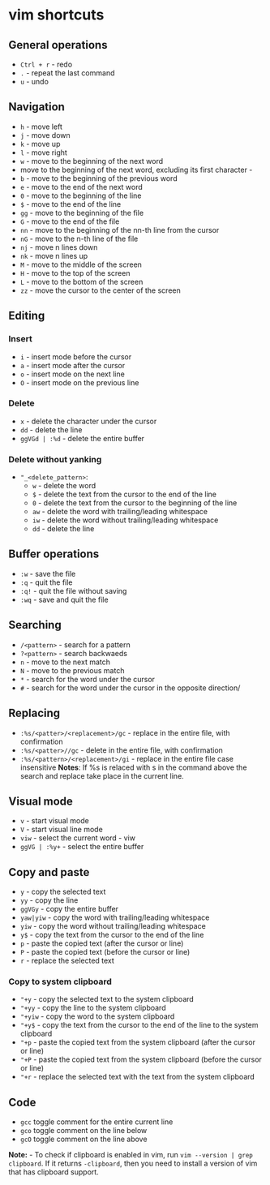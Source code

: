 # vim shortcuts

## General operations

- `Ctrl + r` - redo
- `.` - repeat the last command
- `u` - undo

## Navigation

- `h` - move left
- `j` - move down
- `k` - move up
- `l` - move right
- `w` - move to the beginning of the next word
- move to the beginning of the next word, excluding its first character -
- `b` - move to the beginning of the previous word
- `e` - move to the end of the next word
- `0` - move to the beginning of the line
- `$` - move to the end of the line
- `gg` - move to the beginning of the file
- `G` - move to the end of the file
- `nn` - move to the beginning of the nn-th line from the cursor
- `nG` - move to the n-th line of the file
- `nj` - move n lines down
- `nk` - move n lines up
- `M` - move to the middle of the screen
- `H` - move to the top of the screen
- `L` - move to the bottom of the screen
- `zz` - move the cursor to the center of the screen

## Editing

### Insert

- `i` - insert mode before the cursor
- `a` - insert mode after the cursor
- `o` - insert mode on the next line
- `O` - insert mode on the previous line

### Delete

- `x` - delete the character under the cursor
- `dd` - delete the line
- `ggVGd | :%d` - delete the entire buffer

### Delete without yanking

- `"_<delete_pattern>`:
  - `w` - delete the word
  - `$` - delete the text from the cursor to the end of the line
  - `0` - delete the text from the cursor to the beginning of the line
  - `aw` - delete the word with trailing/leading whitespace
  - `iw` - delete the word without trailing/leading whitespace
  - `dd` - delete the line

## Buffer operations

- `:w` - save the file
- `:q` - quit the file
- `:q!` - quit the file without saving
- `:wq` - save and quit the file

## Searching

- `/<pattern>` - search for a pattern
- `?<pattern>` - search backwaeds
- `n` - move to the next match
- `N` - move to the previous match
- `*` - search for the word under the cursor
- `#` - search for the word under the cursor in the opposite direction/

## Replacing

- `:%s/<patter>/<replacement>/gc` - replace in the entire file, with confirmation
- `:%s/<patter>//gc` - delete in the entire file, with confirmation
- `:%s/<pattern>/<replacement>/gi` - replace in the entire file case insensitive
**Notes**:
  If %s is relaced with s in the command above the search and replace take place in the current line.

## Visual mode

- `v` - start visual mode
- `V` - start visual line mode
- `viw` - select the current word - viw
- `ggVG | :%y+` - select the entire buffer

## Copy and paste

- `y` - copy the selected text
- `yy` - copy the line
- `ggVGy` - copy the entire buffer
- `yaw|yiw` - copy the word with trailing/leading whitespace
- `yiw` - copy the word without trailing/leading whitespace
- `y$` - copy the text from the cursor to the end of the line
- `p` - paste the copied text (after the cursor or line)
- `P` - paste the copied text (before the cursor or line)
- `r` - replace the selected text

### Copy to system clipboard

- `"+y` - copy the selected text to the system clipboard
- `"+yy` - copy the line to the system clipboard
- `"+yiw` - copy the word to the system clipboard
- `"+y$` - copy the text from the cursor to the end of the line to the system clipboard
- `"+p` - paste the copied text from the system clipboard (after the cursor or line)
- `"+P` - paste the copied text from the system clipboard (before the cursor or line)
- `"+r` - replace the selected text with the text from the system clipboard

## Code

- `gcc` toggle comment for the entire current line
- `gco` toggle comment on the line below
- `gcO` toggle comment on the line above

**Note:**
    - To check if clipboard is enabled in vim, run `vim --version | grep clipboard`.
    If it returns `-clipboard`, then you need to install a version of vim that has clipboard support.
